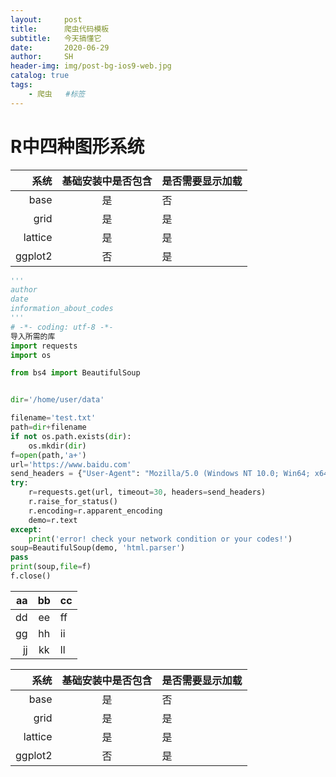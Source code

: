 ```yaml
---
layout:     post
title:      爬虫代码模板
subtitle:   今天搞懂它
date:       2020-06-29
author:     SH
header-img: img/post-bg-ios9-web.jpg
catalog: true
tags:
    - 爬虫   #标签
---
```


# R中四种图形系统 <br>

|系统|基础安装中是否包含|是否需要显示加载|
-:|:-:|:-
|base|是|否|
|grid|是|是|
|lattice|是|是|
|ggplot2|否|是|

```python
'''
author
date
information_about_codes
'''
# -*- coding: utf-8 -*-
导入所需的库
import requests
import os

from bs4 import BeautifulSoup


dir='/home/user/data'

filename='test.txt'
path=dir+filename
if not os.path.exists(dir):
    os.mkdir(dir)
f=open(path,'a+')
url='https://www.baidu.com'
send_headers = {"User-Agent": "Mozilla/5.0 (Windows NT 10.0; Win64; x64) AppleWebKit/537.36 (KHTML, like Gecko) Chrome/61.0.3163.100 Safari/537.36", "Connection": "keep-alive"}
try:
    r=requests.get(url, timeout=30, headers=send_headers)
    r.raise_for_status()
    r.encoding=r.apparent_encoding
    demo=r.text
except:
    print('error! check your network condition or your codes!')
soup=BeautifulSoup(demo, 'html.parser')
pass
print(soup,file=f)
f.close()

````

|aa|bb|cc|
-:|:-:|:-
|dd|ee|ff|
|gg|hh|ii|
|jj|kk|ll|

|系统|基础安装中是否包含|是否需要显示加载|
-:|:-:|:-
|base|是|否|
|grid|是|是|
|lattice|是|是|
|ggplot2|否|是|

